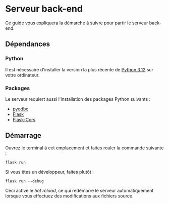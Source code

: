 # Serveur back-end

Ce guide vous expliquera la démarche à suivre pour partir le serveur back-end.

## Dépendances

### Python

Il est nécessaire d'installer la version la plus récente de [Python 3.12](https://www.python.org/downloads/) sur votre ordinateur.

### Packages

Le serveur requiert aussi l'installation des packages Python suivants :

- [pyodbc](https://pypi.org/project/pyodbc/)
- [Flask](https://pypi.org/project/Flask/)
- [Flask-Cors](https://pypi.org/project/Flask-Cors/)

## Démarrage

Ouvrez le terminal à cet emplacement et faites rouler la commande suivante :

```
flask run
```

Si vous êtes un développeur, faites plutôt :
```
flask run --debug
```

Ceci active le *hot reload*, ce qui redémarre le serveur automatiquement lorsque vous effectuez des modifications aux fichiers source.
